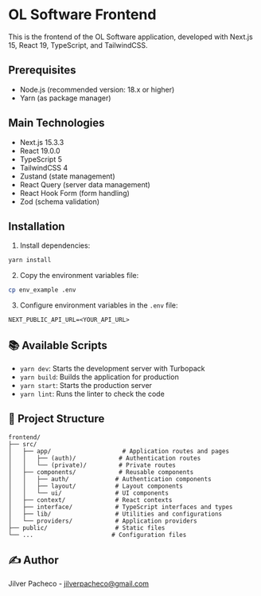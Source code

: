 # OL Software Frontend

This is the frontend of the OL Software application, developed with Next.js 15, React 19, TypeScript, and TailwindCSS.

## Prerequisites

- Node.js (recommended version: 18.x or higher)
- Yarn (as package manager)

## Main Technologies

- Next.js 15.3.3
- React 19.0.0
- TypeScript 5
- TailwindCSS 4
- Zustand (state management)
- React Query (server data management)
- React Hook Form (form handling)
- Zod (schema validation)

## Installation

1. Install dependencies:

```bash
yarn install
```

2. Copy the environment variables file:

```bash
cp env_example .env
```

3. Configure environment variables in the `.env` file:

```env
NEXT_PUBLIC_API_URL=<YOUR_API_URL>
```

## 📚 Available Scripts

- `yarn dev`: Starts the development server with Turbopack
- `yarn build`: Builds the application for production
- `yarn start`: Starts the production server
- `yarn lint`: Runs the linter to check the code

## 📁 Project Structure

```
frontend/
├── src/
│   ├── app/                    # Application routes and pages
│   │   ├── (auth)/            # Authentication routes
│   │   └── (private)/         # Private routes
│   ├── components/            # Reusable components
│   │   ├── auth/             # Authentication components
│   │   ├── layout/           # Layout components
│   │   └── ui/               # UI components
│   ├── context/              # React contexts
│   ├── interface/            # TypeScript interfaces and types
│   ├── lib/                  # Utilities and configurations
│   └── providers/            # Application providers
├── public/                   # Static files
└── ...                      # Configuration files
```

## ✍️ Author

Jilver Pacheco - [jilverpacheco@gmail.com](mailto:jilverpacheco@gmail.com)
